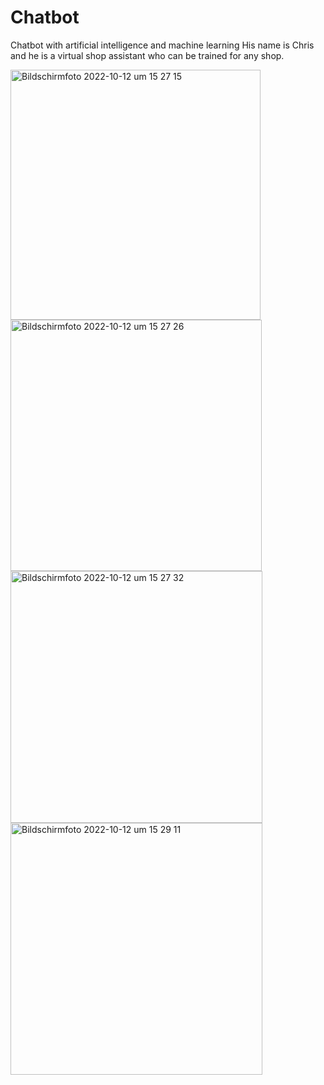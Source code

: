 # Chatbot
Chatbot with artificial intelligence and machine learning
His name is Chris and he is a virtual shop assistant who can be trained for any shop.

<img width="400" alt="Bildschirmfoto 2022-10-12 um 15 27 15" src="https://user-images.githubusercontent.com/107192213/195356678-fd40e8aa-d82a-4267-8976-d373e90cd608.png">

<img width="402" alt="Bildschirmfoto 2022-10-12 um 15 27 26" src="https://user-images.githubusercontent.com/107192213/195356693-74768f3c-4bce-48f8-ae61-92d8b2ff515f.png">

<img width="403" alt="Bildschirmfoto 2022-10-12 um 15 27 32" src="https://user-images.githubusercontent.com/107192213/195356706-e0eaf812-b096-494c-8cb1-5af13f8f6e8f.png">

<img width="403" alt="Bildschirmfoto 2022-10-12 um 15 29 11" src="https://user-images.githubusercontent.com/107192213/195356713-3c687c2e-eea8-4689-8066-6731f315726b.png">
